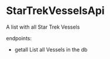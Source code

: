 # StarTrekVesselsApi
A list with all Star Trek Vessels

endpoints:
- getall List all Vessels in the db